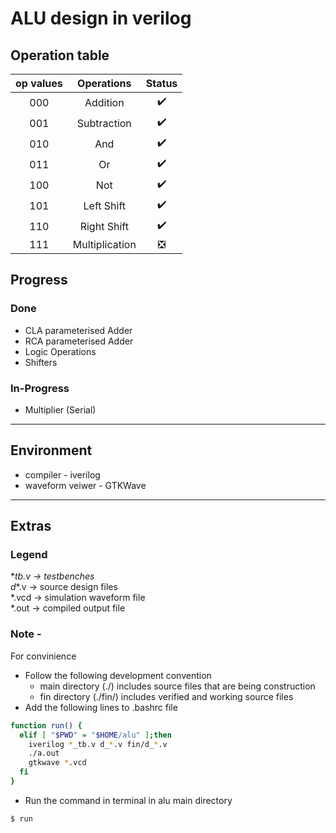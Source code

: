 # ALU design in verilog  

## Operation table
| op values   | Operations    | Status |
| :-: | :-: | :-: |
| 000 | Addition | :heavy_check_mark: |
| 001 | Subtraction | :heavy_check_mark: |
| 010 | And | :heavy_check_mark: |
| 011 | Or | :heavy_check_mark: |
| 100 | Not | :heavy_check_mark: |
| 101 | Left Shift | :heavy_check_mark: |
| 110 | Right Shift | :heavy_check_mark: |
| 111 | Multiplication | :negative_squared_cross_mark: |


## Progress
### Done
- CLA parameterised Adder
- RCA parameterised Adder
- Logic Operations
- Shifters

### In-Progress
- Multiplier (Serial)

--- 

## Environment
- compiler - iverilog  
- waveform veiwer - GTKWave

--- 

## Extras
### Legend
\*_tb.v -> testbenches  
d_*.v -> source design files  
*.vcd -> simulation waveform file  
*.out -> compiled output file    

### Note -  
For convinience  
- Follow the following development convention
  - main directory (./) includes source files that are being construction
  - fin directory (./fin/) includes verified and working source files
- Add the following lines to .bashrc file
```sh
function run() {
  elif [ "$PWD" = "$HOME/alu" ];then
    iverilog *_tb.v d_*.v fin/d_*.v
    ./a.out
    gtkwave *.vcd
  fi
}

```
- Run the command in terminal in alu main directory
```
$ run
```
